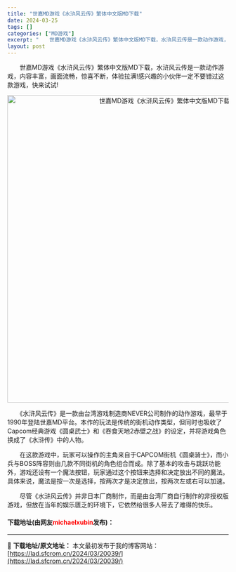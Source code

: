 ```yaml
---
title: "世嘉MD游戏《水浒风云传》繁体中文版MD下载"
date: 2024-03-25
tags: []
categories: ["MD游戏"]
excerpt: "　　世嘉MD游戏《水浒风云传》繁体中文版MD下载，水浒风云传是一款动作游戏，内容丰富，画面流畅，惊喜不断，体验拉满!感兴趣的小伙伴一定不要错过这款游戏，快来试试! 　　《水浒风云传》是一款由台湾游戏制造商NEVER公司制作的动作游戏，最早于1990年登陆世嘉MD平台。本作的玩法是传统的街机动作类型，&hellip;"
layout: post
---
```


 <p>　　世嘉MD游戏《水浒风云传》繁体中文版MD下载，水浒风云传是一款动作游戏，内容丰富，画面流畅，惊喜不断，体验拉满!感兴趣的小伙伴一定不要错过这款游戏，快来试试!</p> <p align="center"><img align="" border="0" src="https://lad.sfcrom.cn/wp-content/uploads/2024/03/20240325_66011b99a92cc.webp" width="700" alt="世嘉MD游戏《水浒风云传》繁体中文版MD下载" /></p> <p>　　《水浒风云传》是一款由台湾游戏制造商NEVER公司制作的动作游戏，最早于1990年登陆世嘉MD平台。本作的玩法是传统的街机动作类型，但同时也吸收了Capcom经典游戏《圆桌武士》和《吞食天地2赤壁之战》的设定，并将游戏角色换成了《水浒传》中的人物。</p> <p>　　在这款游戏中，玩家可以操作的主角来自于CAPCOM街机《圆桌骑士》，而小兵与BOSS阵容则由几款不同街机的角色组合而成。除了基本的攻击与跳跃功能外，游戏还设有一个魔法按钮，玩家通过这个按钮来选择和决定放出不同的魔法。具体来说，魔法是按一次是选择，按两次才是决定放出，按两次左或右可以加速。</p> <p>　　尽管《水浒风云传》并非日本厂商制作，而是由台湾厂商自行制作的非授权版游戏，但放在当年的娱乐匮乏的环境下，它依然给很多人带去了难得的快乐。</p> <p><h4>下载地址(由网友<font color="red">michaelxubin</font>发布)：</h4></p> 

---
📖 **下载地址/原文地址：** 本文最初发布于我的博客网站：[https://lad.sfcrom.cn/2024/03/20039/](https://lad.sfcrom.cn/2024/03/20039/)
